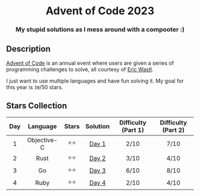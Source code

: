 <div align="center">

# Advent of Code 2023

### My stupid solutions as I mess around with a compooter :)

</div>

## Description

[Advent of Code](https://adventofcode.com) is an annual event where users are given a series of programming challenges to solve, all courtesy of [Eric Wastl](http://was.tl/).

I just want to use multiple languages and have fun solving it. My goal for this year is `30`/50 stars.

## Stars Collection

| Day |  Language   | Stars  |     Solution      | Difficulty (Part 1) | Difficulty (Part 2) |
| :-: | :---------: | :----: | :---------------: | :-----------------: | :-----------------: |
|  1  | Objective-C | ⭐️⭐️ | [Day 1](./day-1/) |        2/10         |        7/10         |
|  2  |    Rust     | ⭐️⭐️ | [Day 2](./day-2/) |        3/10         |        4/10         |
|  3  |     Go      | ⭐️⭐️ | [Day 3](./day-3/) |        6/10         |        8/10         |
|  4  |    Ruby     | ⭐️⭐️ | [Day 4](./day-4/) |        2/10         |        4/10         |
